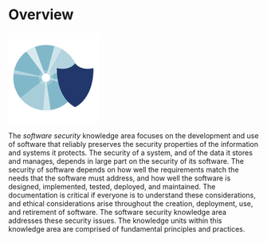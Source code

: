 # Overview

![security-img](../static/images/icons_software_security.png)

The *software security* knowledge area focuses on the development and use of software that reliably preserves the security properties of the information and systems it protects. The security of a system, and of the data it stores and manages, depends in large part on the security of its software. The security of software depends on how well the requirements match the needs that the software must address, and how well the software is designed, implemented, tested, deployed, and maintained. The documentation is critical if everyone is to understand these considerations, and ethical considerations arise throughout the creation, deployment, use, and retirement of software. The software security knowledge area addresses these security issues. The knowledge units within this knowledge area are comprised of fundamental principles and practices.
